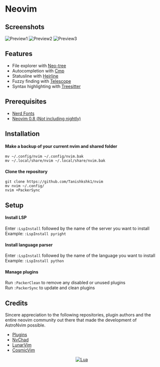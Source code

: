 # Neovim

##  Screenshots

![Preview1](https://github.com/Tanishkshk1/Neovim/blob/master/src_img/pic-selected-221219-1953-13.png)
![Preview2](https://github.com/Tanishkshk1/Neovim/blob/master/src_img/pic-selected-221219-2001-05.png)
![Preview3](https://github.com/Tanishkshk1/Neovim/blob/master/src_img/pic-selected-221219-2004-58.png)

##  Features

- File explorer with [Neo-tree](https://github.com/nvim-neo-tree/neo-tree.nvim)
- Autocompletion with [Cmp](https://github.com/hrsh7th/nvim-cmp)
- Statusline with [Heirline](https://github.com/rebelot/heirline.nvim)
- Fuzzy finding with [Telescope](https://github.com/nvim-telescope/telescope.nvim)
- Syntax highlighting with [Treesitter](https://github.com/nvim-treesitter/nvim-treesitter)

## Prerequisites

- [Nerd Fonts](https://www.nerdfonts.com/font-downloads) 
- [Neovim 0.8 (_Not_ including nightly)](https://github.com/neovim/neovim/releases/tag/v0.8.0)


## Installation

#### Make a backup of your current nvim and shared folder

```shell
mv ~/.config/nvim ~/.config/nvim.bak
mv ~/.local/share/nvim ~/.local/share/nvim.bak
```

#### Clone the repository

```shell
git clone https://github.com/Tanishkshk1/nvim
mv nvim ~/.config/
nvim +PackerSync
```

## Setup

#### Install LSP

Enter `:LspInstall` followed by the name of the server you want to install<br>
Example: `:LspInstall pyright`

#### Install language parser

Enter `:LspInstall` followed by the name of the language you want to install<br>
Example: `:LspInstall python`

#### Manage plugins

Run `:PackerClean` to remove any disabled or unused plugins<br>
Run `:PackerSync` to update and clean plugins<br>


##  Credits

Sincere appreciation to the following repositories, plugin authors and the entire neovim community out there that made the development of AstroNvim possible.

- [Plugins](https://astronvim.github.io/acknowledgements#plugins-used-in-astronvim)
- [NvChad](https://github.com/NvChad/NvChad)
- [LunarVim](https://github.com/LunarVim)
- [CosmicVim](https://github.com/CosmicNvim/CosmicNvim)

<div align="center" id="madewithlua">

[![Lua](https://img.shields.io/badge/Made%20with%20Lua-blue.svg?style=for-the-badge&logo=lua)](https://lua.org)

</div>
